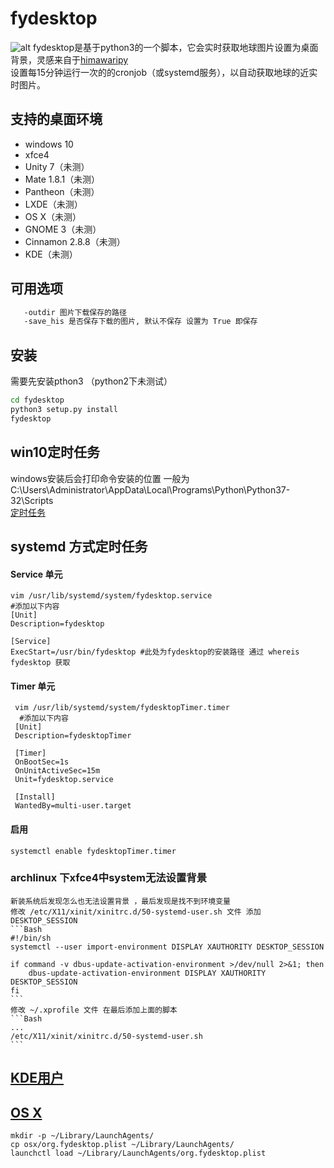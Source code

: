 # fydesktop

![alt](https://github.com/wanghuiwen1/fydesktop/blob/master/fwdesktop-201908310915.png?raw=true)
fydesktop是基于python3的一个脚本，它会实时获取地球图片设置为桌面背景，灵感来自于[himawaripy](https://github.com/boramalper/himawaripy)<br>
设置每15分钟运行一次的的cronjob（或systemd服务），以自动获取地球的近实时图片。

## 支持的桌面环境

* windows 10
* xfce4
* Unity 7（未测）
* Mate 1.8.1（未测）
* Pantheon（未测）
* LXDE（未测）
* OS X（未测）
* GNOME 3（未测）
* Cinnamon 2.8.8（未测）
* KDE（未测）

## 可用选项

  ```bash 
     -outdir 图片下载保存的路径
     -save_his 是否保存下载的图片, 默认不保存 设置为 True 即保存
  ```

## 安装

需要先安装pthon3 （python2下未测试）

  ```Bash
  cd fydesktop
  python3 setup.py install
  fydesktop
  ```

## win10定时任务

windows安装后会打印命令安装的位置 一般为 C:\Users\Administrator\AppData\Local\Programs\Python\Python37-32\Scripts<br>
[定时任务](https://blog.csdn.net/xielifu/article/details/81016220)

## systemd 方式定时任务

#### Service 单元

    vim /usr/lib/systemd/system/fydesktop.service
    #添加以下内容    
    [Unit]
    Description=fydesktop
    
    [Service]
    ExecStart=/usr/bin/fydesktop #此处为fydesktop的安装路径 通过 whereis fydesktop 获取

#### Timer 单元

     vim /usr/lib/systemd/system/fydesktopTimer.timer
      #添加以下内容    
     [Unit]
     Description=fydesktopTimer
    
     [Timer]
     OnBootSec=1s
     OnUnitActiveSec=15m
     Unit=fydesktop.service
    
     [Install]
     WantedBy=multi-user.target

#### 启用

    systemctl enable fydesktopTimer.timer

### archlinux 下xfce4中system无法设置背景

    新装系统后发现怎么也无法设置背景 ，最后发现是找不到环境变量
    修改 /etc/X11/xinit/xinitrc.d/50-systemd-user.sh 文件 添加 DESKTOP_SESSION
    ```Bash
    #!/bin/sh
    systemctl --user import-environment DISPLAY XAUTHORITY DESKTOP_SESSION
    
    if command -v dbus-update-activation-environment >/dev/null 2>&1; then
        dbus-update-activation-environment DISPLAY XAUTHORITY DESKTOP_SESSION
    fi
    ```
    修改 ~/.xprofile 文件 在最后添加上面的脚本
    ```Bash
    ...
    /etc/X11/xinit/xinitrc.d/50-systemd-user.sh
    ```

## [KDE用户](https://github.com/boramalper/himawaripy#for-kde-users)

## [OS X](https://github.com/boramalper/himawaripy#for-mac-osx-users)
    mkdir -p ~/Library/LaunchAgents/
    cp osx/org.fydesktop.plist ~/Library/LaunchAgents/ 
    launchctl load ~/Library/LaunchAgents/org.fydesktop.plist

